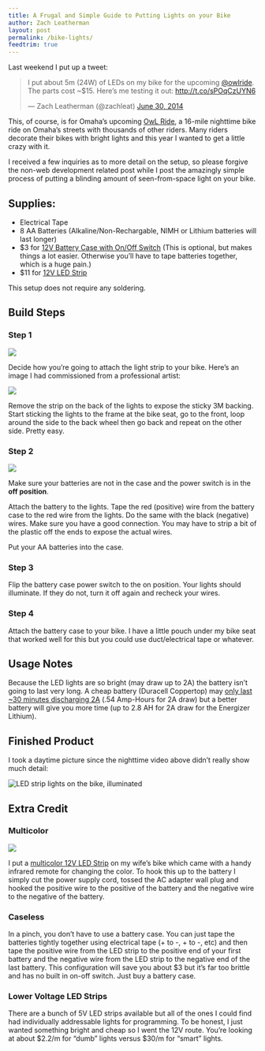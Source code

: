 ```yaml
---
title: A Frugal and Simple Guide to Putting Lights on your Bike
author: Zach Leatherman
layout: post
permalink: /bike-lights/
feedtrim: true
---
```


Last weekend I put up a tweet:

<blockquote class="twitter-tweet" lang="en"><p>I put about 5m (24W) of LEDs on my bike for the upcoming <a href="https://twitter.com/owlride">@owlride</a>. The parts cost ~$15. Here’s me testing it out: <a href="http://t.co/sPOqCzUYN6">http://t.co/sPOqCzUYN6</a></p>&mdash; Zach Leatherman (@zachleat) <a href="https://twitter.com/zachleat/statuses/483452979430060032">June 30, 2014</a></blockquote>

This, of course, is for Omaha’s upcoming [OwL Ride](http://owlride.org/), a 16-mile nighttime bike ride on Omaha’s streets with thousands of other riders. Many riders decorate their bikes with bright lights and this year I wanted to get a little crazy with it.

I received a few inquiries as to more detail on the setup, so please forgive the non-web development related post while I post the amazingly simple process of putting a blinding amount of seen-from-space light on your bike.

## Supplies:

* Electrical Tape
* 8 AA Batteries (Alkaline/Non-Rechargable, NIMH or Lithium batteries will last longer)
* $3 for [12V Battery Case with On/Off Switch](http://www.amazon.com/gp/product/B00CQKCXXE/) (This is optional, but makes things a lot easier. Otherwise you’ll have to tape batteries together, which is a huge pain.)
* $11 for [12V LED Strip](http://www.amazon.com/gp/product/B00JX6SUWM/)

This setup does not require any soldering.

## Build Steps

### Step 1

<img src="/web/img/posts/bike-lights/ledstrip.jpg">

Decide how you’re going to attach the light strip to your bike. Here’s an image I had commissioned from a professional artist:

<img src="/web/img/posts/bike-lights/attachment.png">

Remove the strip on the back of the lights to expose the sticky 3M backing. Start sticking the lights to the frame at the bike seat, go to the front, loop around the side to the back wheel then go back and repeat on the other side. Pretty easy.

### Step 2

<img src="/web/img/posts/bike-lights/batterycase.jpg">

Make sure your batteries are not in the case and the power switch is in the **off position**.

Attach the battery to the lights. Tape the red (positive) wire from the battery case to the red wire from the lights. Do the same with the black (negative) wires. Make sure you have a good connection. You may have to strip a bit of the plastic off the ends to expose the actual wires.

Put your AA batteries into the case.

### Step 3

Flip the battery case power switch to the on position. Your lights should illuminate. If they do not, turn it off again and recheck your wires.

### Step 4

Attach the battery case to your bike. I have a little pouch under my bike seat that worked well for this but you could use duct/electrical tape or whatever.

## Usage Notes

Because the LED lights are so bright (may draw up to 2A) the battery isn’t going to last very long. A cheap battery (Duracell Coppertop) may [only last ~30 minutes discharging 2A](http://www.powerstream.com/AA-tests.htm) (.54 Amp-Hours for 2A draw) but a better battery will give you more time (up to 2.8 AH for 2A draw for the Energizer Lithium).

## Finished Product

I took a daytime picture since the nighttime video above didn’t really show much detail:

<img src="/web/img/posts/bike-lights/bikelights.jpg" alt="LED strip lights on the bike, illuminated">


## Extra Credit

### Multicolor

<img src="/web/img/posts/bike-lights/ledstripmulticolor.jpg">

I put a [multicolor 12V LED Strip](http://www.amazon.com/dp/B00IN4Y7VS/) on my wife’s bike which came with a handy infrared remote for changing the color. To hook this up to the battery I simply cut the power supply cord, tossed the AC adapter wall plug and hooked the positive wire to the positive of the battery and the negative wire to the negative of the battery.

### Caseless

In a pinch, you don’t have to use a battery case. You can just tape the batteries tightly together using electrical tape (+ to -, + to -, etc) and then tape the positive wire from the LED strip to the positive end of your first battery and the negative wire from the LED strip to the negative end of the last battery. This configuration will save you about $3 but it’s far too brittle and has no built in on-off switch. Just buy a battery case.

### Lower Voltage LED Strips

There are a bunch of 5V LED strips available but all of the ones I could find had individually addressable lights for programming. To be honest, I just wanted something bright and cheap so I went the 12V route. You’re looking at about $2.2/m for “dumb” lights versus $30/m for “smart” lights.
